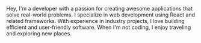 Hey, I'm a developer with a passion for creating awesome applications that solve real-world problems. I specialize in web development using React and related frameworks. With experience in industry projects, I love building efficient and user-friendly software. When I'm not coding, I enjoy traveling and exploring new places.
